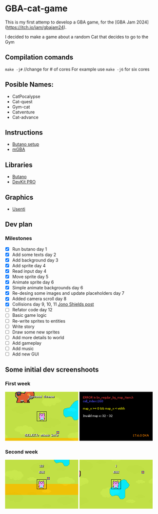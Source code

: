 # GBA-cat-game
This is my first attemp to develop a GBA game, for the [GBA Jam 2024] (https://itch.io/jam/gbajam24).

I decided to make a game about a random Cat that decides to go to the Gym

## Compilation comands
  `make -j#`  //change for # of cores
  For example use `make -j6` for six cores

## Posible Names:
  - CatPocalypse
  - Cat-quest
  - Gym-cat
  - Catventure
  - Cat-advance

## Instructions
  - [Butano setup](https://gvaliente.github.io/butano/getting_started.html)
  - [mGBA](https://mgba.io/)

## Libraries
  - [Butano](https://github.com/GValiente/butano)
  - [DevKit PRO](https://devkitpro.org/)

## Graphics
  - [Usenti](https://www.coranac.com/projects/usenti/)

## Dev plan
### Milestones
- [x] Run butano day 1
- [x] Add some texts day 2
- [x] Add background day 3
- [x] Add sprite day 4
- [x] Read input day 4
- [x] Move sprite day 5
- [x] Animate sprite day 6
- [x] Simple animate backgrounds day 6
- [x] Re-desing some images and update placeholders day 7
- [x] Added camera scroll day 8
- [x] Collisions day 9, 10, 11 [Jono Shields post](https://jonoshields.com/post/day-13)
- [ ] Refator code day 12
- [ ] Basic game logic
- [ ] Re-write sprites to entities
- [ ] Write story
- [ ] Draw some new sprites
- [ ] Add more details to world
- [ ] Add gameplay
- [ ] Add music
- [ ] Add new GUI

## Some initial dev screenshoots
### First week
![First sprites and world](/images/GBA-cat-game-1.png)
![Boundaries errors](/images/GBA-cat-game-0.png)
### Second week
![Collisions works](/images/GBA-cat-game-3.png)
![Collisions works](/images/GBA-cat-game-4.png)